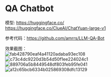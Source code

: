 # QA Chatbot

模型: https://huggingface.co/  
https://huggingface.co/ClueAI/ChatYuan-large-v1  

参考代码：https://github.com/amrrs/LLM-QA-Bot

效果截图：  
![fab428790eaf4a41120adaba93ec108](https://user-images.githubusercontent.com/37268257/229313561-9d77718f-3420-4bc6-bdae-129af91326c8.png)
![c73c4dc9220d3b54d50f1ee224024c1](https://user-images.githubusercontent.com/37268257/229313570-43856aab-ac1a-4fb6-a0c1-36656f324019.png)
![889706a5b8449548df803feb95fe041](https://user-images.githubusercontent.com/37268257/229313575-eea6a101-2594-4b75-8a7e-8aed19e622e1.png)
![a12c65bcb6334b025869308dfc13129](https://user-images.githubusercontent.com/37268257/229313578-7a66d9a5-bf46-48b2-826c-3470cb8ae44f.png)
